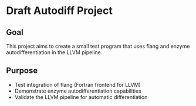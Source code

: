 # Draft Autodiff Project

## Goal
This project aims to create a small test program that uses flang and enzyme autodifferentiation in the LLVM pipeline.

## Purpose
- Test integration of flang (Fortran frontend for LLVM)
- Demonstrate enzyme autodifferentiation capabilities
- Validate the LLVM pipeline for automatic differentiation
